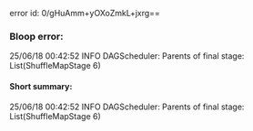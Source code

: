 error id: 0/gHuAmm+yOXoZmkL+jxrg==
### Bloop error:

25/06/18 00:42:52 INFO DAGScheduler: Parents of final stage: List(ShuffleMapStage 6)
#### Short summary: 

25/06/18 00:42:52 INFO DAGScheduler: Parents of final stage: List(ShuffleMapStage 6)